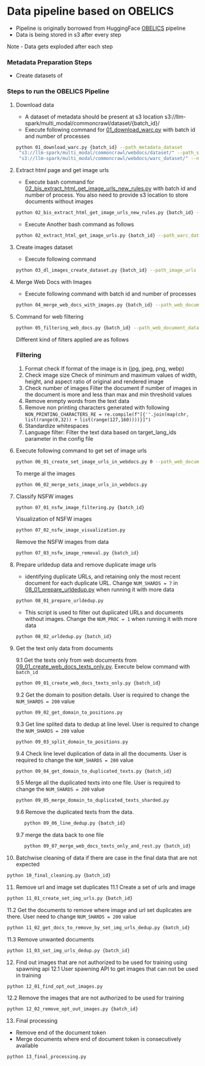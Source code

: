 # Data pipeline based on OBELICS
- Pipeline is originally borrowed from HuggingFace [OBELICS](https://github.com/huggingface/OBELICS/tree/main) pipeline
- Data is being stored in s3 after every step

Note - Data gets exploded after each step
### Metadata Preparation Steps
- Create datasets of 

### Steps to run the OBELICS Pipeline

1. Download data
   - A dataset of metadata should be present at s3 location s3://llm-spark/multi_modal/commoncrawl/dataset/{batch_id}/
   - Execute following command for [01_download_warc.py](./01_download_warc.py) with batch id and number of processes 

   ```bash 
   python 01_download_warc.py {batch_id} --path_metadata_dataset
    "s3://llm-spark/multi_modal/commoncrawl/webdocs/dataset/" --path_save_dir_warc_dataset 
    "s3://llm-spark/multi_modal/commoncrawl/webdocs/warc_dataset/" --num_proc {number of processes}
   ```
  
2. Extract html page and get image urls
   - Execute bash command for [02_bis_extract_html_get_image_urls_new_rules.py](./02_bis_extract_html_get_image_urls_new_rules.py) with batch id and number of process. You also need to provide s3 location to store documents without images 
   
   ```bash
   python 02_bis_extract_html_get_image_urls_new_rules.py {batch_id} --path_warc_dataset "s3://llm-spark/multi_modal/commoncrawl/webdocs/warc_dataset/" --path_save_dir_web_document_dataset_without_images "s3://llm-spark/multi_modal/commoncrawl/webdocs/web_document_dataset_without_images/"  --num_proc {processes}
   ```
   - Execute Another bash command as follows 
   
   ```bash
   python 02_extract_html_get_image_urls.py {batch_id} --path_warc_dataset "s3://llm-spark/multi_modal/commoncrawl/webdocs/warc_dataset/" --path_save_dir_html_dataset "s3://llm-spark/multi_modal/commoncrawl/webdocs/html_dataset/" --num_proc {processes}
   ```
  
3. Create images dataset
   - Execute following command 
   
   ```bash
   python 03_dl_images_create_dataset.py {batch_id} --path_image_urls "s3://llm-spark/multi_modal/commoncrawl/webdocs/image_urls/" --path_save_dir_dataset_images "s3://llm-spark/multi_modal/commoncrawl/webdocs/image_dataset/" --path_save_file_map_url_idx "s3://llm-spark/multi_modal/commoncrawl/webdocs/map_url_idx/" --num_proc {processes}
   ```
  
4. Merge Web Docs with Images
   - Execute following command with batch id and number of processes
   
   ```bash
   python 04_merge_web_docs_with_images.py {batch_id} --path_web_document_dataset_without_images "s3://llm-spark/multi_modal/commoncrawl/webdocs/web_document_dataset_without_images/" --path_image_dataset_1 "s3://llm-spark/multi_modal/commoncrawl/webdocs/image_dataset/" --path_image_dataset_2 "s3://llm-spark/multi_modal/commoncrawl/webdocs/image_dataset_2/" --path_save_dir_web_document_dataset "s3://llm-spark/multi_modal/commoncrawl/webdocs/web_document_dataset/" --num_proc {processes}
   ```

5. Command for web filtering
   
   ```bash
   python 05_filtering_web_docs.py {batch_id} --path_web_document_dataset "s3://llm-spark/multi_modal/commoncrawl/webdocs/web_document_dataset/" --path_save_web_document_dataset_filtered "s3://llm-spark/multi_modal/commoncrawl/webdocs/web_document_dataset_filtered/" --path_config_filter_web_documents "./obelics/configs/config_filter_web_documents.yaml" --path_common_words "/mnt/weka/shahrukh/workspace/OBELICS/models/common_words.json" --path_lang_id_model "/mnt/weka/shahrukh/workspace/OBELICS/models/lid.176.bin"  --path_sentencepiece_model "/mnt/weka/shahrukh/workspace/OBELICS/models/en.sp.model" --path_kenlm_model "/mnt/weka/shahrukh/workspace/OBELICS/models/en.arpa.bin" --num_proc 2
   ```
   
   Different kind of filters applied are as follows
   ### Filtering
      1. Format check
         If format of the image is in (jpg, jpeg, png, webp)
      2. Check image size
         Check of minimum and maximum values of width, height, and aspect ratio of original and rendered image
      3. Check number of images
         Filter the document if number of images in the document is more and less than max and min threshold values
      4. Remove enmpty words from the text data
      5. Remove non printing characters generated with following
         `NON_PRINTING_CHARACTERS_RE = re.compile(f"[{''.join(map(chr, list(range(0,32)) + list(range(127,160))))}]")`
      6. Standardize whitespaces
      7. Language filter: Filter the text data based on target_lang_ids parameter in the config file

6. Execute following command to get set of image urls
   ```bash 
   python 06_01_create_set_image_urls_in_webdocs.py 0 --path_web_document_dataset_filtered "s3://llm-spark/multi_modal/commoncrawl/webdocs/web_document_dataset_filtered/" --path_save_image_urls_in_web_document_dataset_filtered "s3://llm-spark/multi_modal/commoncrawl/webdocs/image_urls_in_web_document_dataset_filtered/" --num_proc 1
   ```
    To merge al the images
   ```bash 
   python 06_02_merge_sets_image_urls_in_webdocs.py
   ```
7. Classify NSFW images
   ```bash
   python 07_01_nsfw_image_filtering.py {batch_id}
   ```
   Visualization of NSFW images
   ```bash
   python 07_02_nsfw_image_visualization.py
   ```
   Remove the NSFW images from data
   ```bash
   python 07_03_nsfw_image_removal.py {batch_id}
   ```
8. Prepare urldedup data and remove duplicate image urls
   - identifying duplicate URLs, and retaining only the most recent document for each duplicate URL. Change `NUM_SHARDS = 7` in [08_01_prepare_urldedup.py](./08_01_prepare_urldedup.py) when running it with more data
   ```bash
   python 08_01_prepare_urldedup.py
   ```
   - This script is used to filter out duplicated URLs and documents without images. Change the `NUM_PROC = 1` when running it with more data
   ```bash
   python 08_02_urldedup.py {batch_id}
   ```

9. Get the text only data from documents 
   
   9.1 Get the texts only from web documents from [09_01_create_web_docs_texts_only.py](./09_01_create_web_docs_texts_only.py). Execute below command with `batch_id`

   ```bash
   python 09_01_create_web_docs_texts_only.py {batch_id}
   ```

   9.2 Get the domain to position details. User is required to change the `NUM_SHARDS = 200` value
   ```bash
   python 09_02_get_domain_to_positions.py
   ```

   9.3 Get line splited data to dedup at line level. User is required to change the `NUM_SHARDS = 200` value
   ```bash
   python 09_03_split_domain_to_positions.py
   ```

   9.4 Check line level duplication of data in all the documents.  User is required to change the `NUM_SHARDS = 200` value
   ```bash
   python 09_04_get_domain_to_duplicated_texts.py {batch_id}
   ```
   9.5 Merge all the duplicated texts into one file. User is required to change the `NUM_SHARDS = 200` value
   ```bash
   python 09_05_merge_domain_to_duplicated_texts_sharded.py
   ```
   9.6 Remove the duplicated texts from the data. 
   ```bash
      python 09_06_line_dedup.py {batch_id}
   ```
   9.7 merge the data back to one file
   ```bash
      python 09_07_merge_web_docs_texts_only_and_rest.py {batch_id}
   ```

10. Batchwise cleaning of data if there are case in the final data that are not expected  
   ```bash
   python 10_final_cleaning.py {batch_id}
   ```

11. Remove url and image set duplicates
   11.1 Create a set of urls and image 
   ```bash
   python 11_01_create_set_img_urls.py {batch_id}
   ```
   11.2 Get the documents to remove where image and url set duplicates are there. User need to change  `NUM_SHARDS = 200` value
   ```bash
   python 11_02_get_docs_to_remove_by_set_img_urls_dedup.py {batch_id}
   ```
   11.3 Remove unwanted documents 
   ```bash
   python 11_03_set_img_urls_dedup.py {batch_id}
   ```
12. Find out images that are not authorized to be used for training using spawning api
   12.1  User spawning API to get images that can not be used in training 
   ```bash
   python 12_01_find_opt_out_images.py
   ```
   12.2 Remove the images that are not authorized to be used for training
   ```bash
   python 12_02_remove_opt_out_images.py {batch_id}
   ```
13. Final processing 
   - Remove end of the document token 
   - Merge documents where end of document token is consecutively available
   ```bash
   python 13_final_processing.py
   ```
   
   
   

